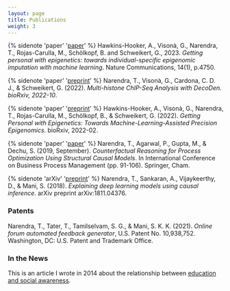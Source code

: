 ```yaml
---
layout: page
title: Publications
weight: 3
---
```

{% sidenote 'paper' '[paper](https://www.nature.com/articles/s41467-023-40211-2)' %} Hawkins-Hooker, A., Visonà, G., Narendra, T., Rojas-Carulla, M., Schölkopf, B. and Schweikert, G., 2023. *Getting personal with epigenetics: towards individual-specific epigenomic imputation with machine learning*. Nature Communications, 14(1), p.4750.

{% sidenote 'paper' '[preprint](https://www.biorxiv.org/content/10.1101/2022.10.18.512665v1)' %} Narendra, T., Visonà, G., Cardona, C. D. J., & Schweikert, G. (2022). *Multi-histone ChIP-Seq Analysis with DecoDen. bioRxiv, 2022-10*.

{% sidenote 'paper' '[preprint](https://www.biorxiv.org/content/10.1101/2022.02.11.479115v1)' %} Hawkins-Hooker, A., Visonà, G., Narendra, T., Rojas-Carulla, M., Schölkopf, B., & Schweikert, G. (2022). *Getting Personal with Epigenetics: Towards Machine-Learning-Assisted Precision Epigenomics*. bioRxiv, 2022-02.

{% sidenote 'paper' '[paper](https://link.springer.com/chapter/10.1007/978-3-030-26643-1_6)' %} Narendra, T., Agarwal, P., Gupta, M., & Dechu, S. (2019, September). *Counterfactual Reasoning for Process Optimization Using Structural Causal Models*. In International Conference on Business Process Management (pp. 91-106). Springer, Cham.

{% sidenote 'arXiv' '[preprint](https://arxiv.org/abs/1811.04376)' %} Narendra, T., Sankaran, A., Vijaykeerthy, D., & Mani, S. (2018). *Explaining deep learning models using causal inference*. arXiv preprint arXiv:1811.04376.

### Patents
Narendra, T., Tater, T., Tamilselvam, S. G., & Mani, S. K. K. (2021). *Online forum automated feedback generator*, U.S. Patent No. 10,938,752. Washington, DC: U.S. Patent and Trademark Office.

### In the News
This is an article I wrote in 2014 about the relationship between [education and social awareness](http://blogs.citizenmatters.in/kasa-conscious/does-education-necessarily-mean-a-more-heightened-awareness-about-one-s-role-in-society-6958). 
